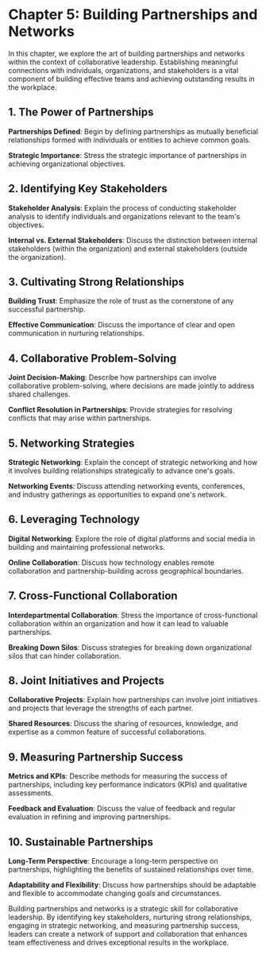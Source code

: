 Chapter 5: Building Partnerships and Networks
=============================================

In this chapter, we explore the art of building partnerships and networks within the context of collaborative leadership. Establishing meaningful connections with individuals, organizations, and stakeholders is a vital component of building effective teams and achieving outstanding results in the workplace.

**1. The Power of Partnerships**
--------------------------------

**Partnerships Defined**: Begin by defining partnerships as mutually beneficial relationships formed with individuals or entities to achieve common goals.

**Strategic Importance**: Stress the strategic importance of partnerships in achieving organizational objectives.

**2. Identifying Key Stakeholders**
-----------------------------------

**Stakeholder Analysis**: Explain the process of conducting stakeholder analysis to identify individuals and organizations relevant to the team's objectives.

**Internal vs. External Stakeholders**: Discuss the distinction between internal stakeholders (within the organization) and external stakeholders (outside the organization).

**3. Cultivating Strong Relationships**
---------------------------------------

**Building Trust**: Emphasize the role of trust as the cornerstone of any successful partnership.

**Effective Communication**: Discuss the importance of clear and open communication in nurturing relationships.

**4. Collaborative Problem-Solving**
------------------------------------

**Joint Decision-Making**: Describe how partnerships can involve collaborative problem-solving, where decisions are made jointly to address shared challenges.

**Conflict Resolution in Partnerships**: Provide strategies for resolving conflicts that may arise within partnerships.

**5. Networking Strategies**
----------------------------

**Strategic Networking**: Explain the concept of strategic networking and how it involves building relationships strategically to advance one's goals.

**Networking Events**: Discuss attending networking events, conferences, and industry gatherings as opportunities to expand one's network.

**6. Leveraging Technology**
----------------------------

**Digital Networking**: Explore the role of digital platforms and social media in building and maintaining professional networks.

**Online Collaboration**: Discuss how technology enables remote collaboration and partnership-building across geographical boundaries.

**7. Cross-Functional Collaboration**
-------------------------------------

**Interdepartmental Collaboration**: Stress the importance of cross-functional collaboration within an organization and how it can lead to valuable partnerships.

**Breaking Down Silos**: Discuss strategies for breaking down organizational silos that can hinder collaboration.

**8. Joint Initiatives and Projects**
-------------------------------------

**Collaborative Projects**: Explain how partnerships can involve joint initiatives and projects that leverage the strengths of each partner.

**Shared Resources**: Discuss the sharing of resources, knowledge, and expertise as a common feature of successful collaborations.

**9. Measuring Partnership Success**
------------------------------------

**Metrics and KPIs**: Describe methods for measuring the success of partnerships, including key performance indicators (KPIs) and qualitative assessments.

**Feedback and Evaluation**: Discuss the value of feedback and regular evaluation in refining and improving partnerships.

**10. Sustainable Partnerships**
--------------------------------

**Long-Term Perspective**: Encourage a long-term perspective on partnerships, highlighting the benefits of sustained relationships over time.

**Adaptability and Flexibility**: Discuss how partnerships should be adaptable and flexible to accommodate changing goals and circumstances.

Building partnerships and networks is a strategic skill for collaborative leadership. By identifying key stakeholders, nurturing strong relationships, engaging in strategic networking, and measuring partnership success, leaders can create a network of support and collaboration that enhances team effectiveness and drives exceptional results in the workplace.

